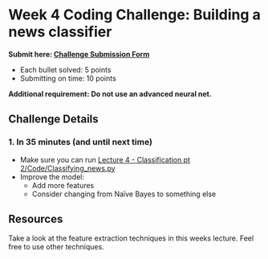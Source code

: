 # Week 4 Coding Challenge: Building a news classifier

**Submit here: [Challenge Submission Form](https://forms.gle/WmSEkZn8WH1fiDjE6)**
    
+ Each bullet solved: 5 points  
+ Submitting on time: 10 points  

**Additional requirement: Do not use an advanced neural net.**

## Challenge Details

### 1. In 35 minutes (and until next time)

- Make sure you can run [Lecture 4 - Classification pt 2/Code/Classifying_news.py](https://github.com/christianvedels/News_and_Market_Sentiment_Analytics/blob/main/Lecture%204%20-%20Classification%20pt%202/Code/Classifying_news.py)
- Improve the model:
  + Add more features 
  + Consider changing from Naïve Bayes to something else

## Resources
Take a look at the feature extraction techniques in this weeks lecture. Feel free to use other techniques.
